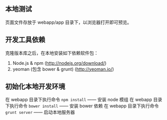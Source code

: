 ## 本地测试

页面文件存放于 webapp/app 目录下，以浏览器打开即可预览。

## 开发工具依赖

克隆版本库之后，在本地安装如下依赖软件包：

1. Node.js & npm (http://nodejs.org/download/)
2. yeoman (包含 bower & grunt) (http://yeoman.io/)

## 初始化本地开发环境

在 webapp 目录下执行命令 `npm install` —— 安装 node 模组
在 webapp 目录下执行命令 `bower install` —— 安装 bower 依赖
在 webapp 目录下执行命令 `grunt server` —— 启动本地服务器